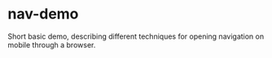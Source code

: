 # nav-demo
Short basic demo, describing different techniques for opening navigation on mobile through a browser.
